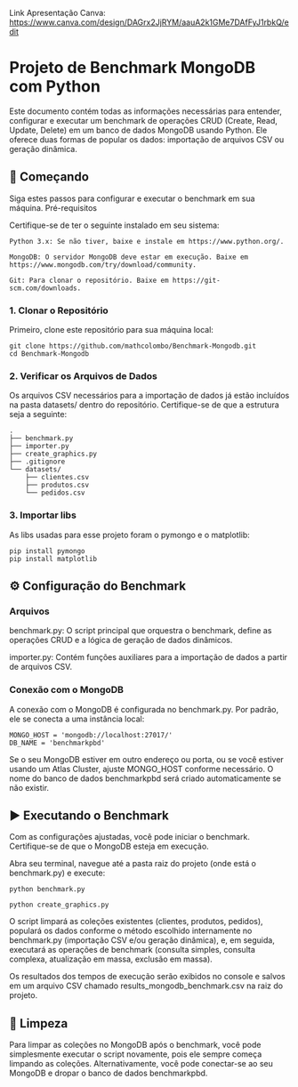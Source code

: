 Link Apresentação Canva: https://www.canva.com/design/DAGrx2JjRYM/aauA2k1GMe7DAfFyJ1rbkQ/edit

# Projeto de Benchmark MongoDB com Python

Este documento contém todas as informações necessárias para entender, configurar e executar um benchmark de operações CRUD (Create, Read, Update, Delete) em um banco de dados MongoDB usando Python. Ele oferece duas formas de popular os dados: importação de arquivos CSV ou geração dinâmica.

## 🚀 Começando

Siga estes passos para configurar e executar o benchmark em sua máquina.
Pré-requisitos

Certifique-se de ter o seguinte instalado em seu sistema:

    Python 3.x: Se não tiver, baixe e instale em https://www.python.org/.

    MongoDB: O servidor MongoDB deve estar em execução. Baixe em https://www.mongodb.com/try/download/community.

    Git: Para clonar o repositório. Baixe em https://git-scm.com/downloads.

### 1. Clonar o Repositório

Primeiro, clone este repositório para sua máquina local:

    git clone https://github.com/mathcolombo/Benchmark-Mongodb.git
    cd Benchmark-Mongodb

### 2. Verificar os Arquivos de Dados

Os arquivos CSV necessários para a importação de dados já estão incluídos na pasta datasets/ dentro do repositório. Certifique-se de que a estrutura seja a seguinte:

    .
    ├── benchmark.py
    ├── importer.py
    ├── create_graphics.py
    ├── .gitignore
    └── datasets/
        ├── clientes.csv
        ├── produtos.csv
        └── pedidos.csv

### 3. Importar libs

As libs usadas para esse projeto foram o pymongo e o matplotlib:

    pip install pymongo
    pip install matplotlib

## ⚙️ Configuração do Benchmark

### Arquivos

benchmark.py: O script principal que orquestra o benchmark, define as operações CRUD e a lógica de geração de dados dinâmicos.

importer.py: Contém funções auxiliares para a importação de dados a partir de arquivos CSV.

### Conexão com o MongoDB

A conexão com o MongoDB é configurada no benchmark.py. Por padrão, ele se conecta a uma instância local:

    MONGO_HOST = 'mongodb://localhost:27017/'
    DB_NAME = 'benchmarkpbd'

Se o seu MongoDB estiver em outro endereço ou porta, ou se você estiver usando um Atlas Cluster, ajuste MONGO_HOST conforme necessário. O nome do banco de dados benchmarkpbd será criado automaticamente se não existir.

## ▶️ Executando o Benchmark

Com as configurações ajustadas, você pode iniciar o benchmark. Certifique-se de que o MongoDB esteja em execução.

Abra seu terminal, navegue até a pasta raiz do projeto (onde está o benchmark.py) e execute:

    python benchmark.py

    python create_graphics.py

O script limpará as coleções existentes (clientes, produtos, pedidos), populará os dados conforme o método escolhido internamente no benchmark.py (importação CSV e/ou geração dinâmica), e, em seguida, executará as operações de benchmark (consulta simples, consulta complexa, atualização em massa, exclusão em massa).

Os resultados dos tempos de execução serão exibidos no console e salvos em um arquivo CSV chamado results_mongodb_benchmark.csv na raiz do projeto.

## 🧹 Limpeza

Para limpar as coleções no MongoDB após o benchmark, você pode simplesmente executar o script novamente, pois ele sempre começa limpando as coleções. Alternativamente, você pode conectar-se ao seu MongoDB e dropar o banco de dados benchmarkpbd.
